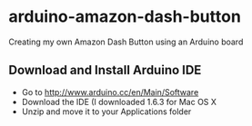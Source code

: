 # arduino-amazon-dash-button
Creating my own Amazon Dash Button using an Arduino board

Download and Install Arduino IDE
--------------------------------

- Go to http://www.arduino.cc/en/Main/Software
- Download the IDE (I downloaded 1.6.3 for Mac OS X
- Unzip and move it to your Applications folder


